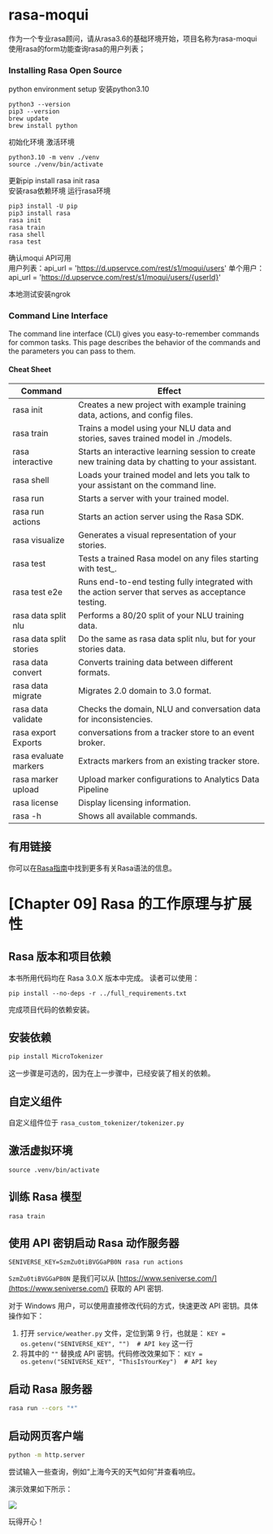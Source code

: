# rasa-moqui
作为一个专业rasa顾问，请从rasa3.6的基础环境开始，项目名称为rasa-moqui 使用rasa的form功能查询rasa的用户列表；

### Installing Rasa Open Source  
python environment setup 安装python3.10   
```
python3 --version
pip3 --version
brew update
brew install python
```  
初始化环境  激活环境 
```
python3.10 -m venv ./venv
source ./venv/bin/activate
```  
更新pip   install rasa    init rasa  
安装rasa依赖环境  运行rasa环境
```
pip3 install -U pip
pip3 install rasa
rasa init
rasa train
rasa shell
rasa test
```

确认moqui API可用  
用户列表：api_url = 'https://d.upservce.com/rest/s1/moqui/users'
单个用户：api_url = 'https://d.upservce.com/rest/s1/moqui/users/{userId}'



本地测试安装ngrok




### Command Line Interface
The command line interface (CLI) gives you easy-to-remember commands for common tasks. This page describes the behavior of the commands and the parameters you can pass to them.

#### Cheat Sheet

| Command                |  Effect |
|------------------------|---|
| rasa init              |  Creates a new project with example training data, actions, and config files. |
| rasa train             |  Trains a model using your NLU data and stories, saves trained model in ./models. |
| rasa interactive       |  Starts an interactive learning session to create new training data by chatting to your assistant. |
| rasa shell             |  Loads your trained model and lets you talk to your assistant on the command line. |
| rasa run               | Starts a server with your trained model.  |
| rasa run actions       |  Starts an action server using the Rasa SDK. |
| rasa visualize         |  Generates a visual representation of your stories. |
| rasa test              |  Tests a trained Rasa model on any files starting with test_. |
| rasa test e2e          |  Runs end-to-end testing fully integrated with the action server that serves as acceptance testing. |
| rasa data split nlu    |Performs a 80/20 split of your NLU training data.|
| rasa data split stories | Do the same as rasa data split nlu, but for your stories data.  |
| rasa data convert      | Converts training data between different formats.  |
| rasa data migrate      | Migrates 2.0 domain to 3.0 format.  |
| rasa data validate     |  Checks the domain, NLU and conversation data for inconsistencies. |
| rasa export	Exports    |  conversations from a tracker store to an event broker. |
| rasa evaluate markers | Extracts markers from an existing tracker store.  |
|  rasa marker upload     | Upload marker configurations to Analytics Data Pipeline  |
|  rasa license    |  Display licensing information. |
|  rasa -h    | Shows all available commands.  |

## 有用链接

你可以在[Rasa指南](https://rasa.com/docs/rasa/command-line-interface)中找到更多有关Rasa语法的信息。


# [Chapter 09] Rasa 的工作原理与扩展性

## Rasa 版本和项目依赖

本书所用代码均在 Rasa 3.0.X 版本中完成。
读者可以使用：

```shell
pip install --no-deps -r ../full_requirements.txt
```

完成项目代码的依赖安装。

## 安装依赖

```bash
pip install MicroTokenizer
```

这一步骤是可选的，因为在上一步骤中，已经安装了相关的依赖。

## 自定义组件

自定义组件位于 `rasa_custom_tokenizer/tokenizer.py`

## 激活虚拟环境
```shell
source .venv/bin/activate
```
## 训练 Rasa 模型

```shell
rasa train
```

## 使用 API 密钥启动 Rasa 动作服务器

```shell
SENIVERSE_KEY=SzmZu0tiBVGGaPB0N rasa run actions
```

`SzmZu0tiBVGGaPB0N` 是我们可以从 [https://www.seniverse.com/](https://www.seniverse.com/) 获取的 API 密钥.

对于 Windows 用户，可以使用直接修改代码的方式，快速更改 API
密钥。具体操作如下：

1. 打开 `service/weather.py` 文件，定位到第 9 行，也就是：
   `KEY = os.getenv("SENIVERSE_KEY", "")  # API key` 这一行
2. 将其中的 `""` 替换成 API 密钥。代码修改效果如下：
   `KEY = os.getenv("SENIVERSE_KEY", "ThisIsYourKey")  # API key`

## 启动 Rasa 服务器

```bash
rasa run --cors "*"
```

## 启动网页客户端

```bash
python -m http.server
```

尝试输入一些查询，例如“上海今天的天气如何”并查看响应。

演示效果如下所示：

![](media/demo.png)

玩得开心！

 	
	
	
	
	
 
	
	
	
	
